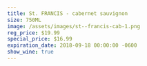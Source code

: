 ```yaml
---
title: St. FRANCIS - cabernet sauvignon
size: 750ML
image: /assets/images/st--francis-cab-1.png
reg_price: $19.99
special_price: $16.99
expiration_date: 2018-09-18 00:00:00 -0600
show_wine: true
---
```


